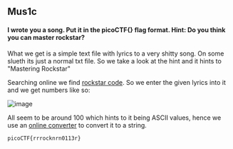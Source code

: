 ## Mus1c

#### I wrote you a song. Put it in the picoCTF{} flag format. Hint: Do you think you can master rockstar?

What we get is a simple text file with lyrics to a very shitty song. On some slueth its just a normal txt file. So we take a look at the hint and it hints to "Mastering Rockstar"

Searching online we find [rockstar code](https://codewithrockstar.com/online). So we enter the given lyrics into it and we get numbers like so: 

![image](https://github.com/slowstabs/CTF-Writeups/assets/148702248/30a9ac05-f4be-438a-be50-a8a2c09d2c86)

All seem to be around 100 which hints to it being ASCII values, hence we use an [online converter](https://www.browserling.com/tools/ascii-to-text) to convert it to a string. 

`picoCTF{rrrocknrn0113r}`
